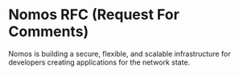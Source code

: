 # Nomos RFC (Request For Comments)

Nomos is building a secure, flexible, and 
scalable infrastructure for developers creating applications for the network state.
